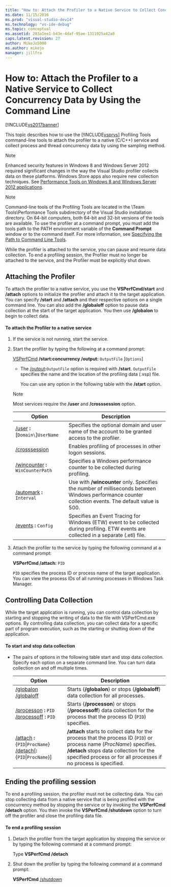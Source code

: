 ```yaml
---
title: "How to: Attach the Profiler to a Native Service to Collect Concurrency Data by Using the Command Line | Microsoft Docs"
ms.date: 11/15/2016
ms.prod: "visual-studio-dev14"
ms.technology: "vs-ide-debug"
ms.topic: conceptual
ms.assetid: 283a1ee1-b43e-4daf-95ae-1311925a42a8
caps.latest.revision: 27
author: MikeJo5000
ms.author: mikejo
manager: jillfra
---
```

# How to: Attach the Profiler to a Native Service to Collect Concurrency Data by Using the Command Line
[!INCLUDE[vs2017banner](../includes/vs2017banner.md)]

This topic describes how to use the [!INCLUDE[vsprvs](../includes/vsprvs-md.md)] Profiling Tools command-line tools to attach the profiler to a native (C/C++) service and collect process and thread concurrency data by using the sampling method.  

> [!NOTE]
>  Enhanced security features in Windows 8 and Windows Server 2012 required significant changes in the way the Visual Studio profiler collects data on these platforms. Windows Store apps also require new collection techniques. See [Performance Tools on Windows 8 and Windows Server 2012 applications](../profiling/performance-tools-on-windows-8-and-windows-server-2012-applications.md).  

> [!NOTE]
>  Command-line tools of the Profiling Tools are located in the \Team Tools\Performance Tools subdirectory of the Visual Studio installation directory. On 64-bit computers, both 64-bit and 32-bit versions of the tools are available. To use the profiler at a command prompt, you must add the tools path to the PATH environment variable of the **Command Prompt** window or to the command itself. For more information, see [Specifying the Path to Command Line Tools](../profiling/specifying-the-path-to-profiling-tools-command-line-tools.md).  

 While the profiler is attached to the service, you can pause and resume data collection. To end a profiling session, the Profiler must no longer be attached to the service, and the Profiler must be explicitly shut down.  

## Attaching the Profiler  
 To attach the profiler to a native service, you use the **VSPerfCmd/start** and **/attach** options to initialize the profiler and attach it to the target application. You can specify **/start** and **/attach** and their respective options on a single command line. You can also add the **/globaloff** option to pause data collection at the start of the target application. You then use **/globalon** to begin to collect data.  

#### To attach the Profiler to a native service  

1. If the service is not running, start the service.  

2. Start the profiler by typing the following at a command prompt:  

    [VSPerfCmd](../profiling/vsperfcmd.md) **/start:concurrency   /output:** `OutputFile` [`Options`]  

   - The [/output](../profiling/output.md)**:**`OutputFile` option is required with **/start**. `OutputFile` specifies the name and the location of the profiling data (.vsp) file.  

     You can use any option in the following table with the **/start** option.  

   > [!NOTE]
   >  Most services require the **/user** and **/crosssession** option.  

   |                               Option                               |                                                                     Description                                                                      |
   |--------------------------------------------------------------------|------------------------------------------------------------------------------------------------------------------------------------------------------|
   | [/user](../profiling/user-vsperfcmd.md) **:**[`Domain\`]`UserName` |                           Specifies the optional domain and user name of the account to be granted access to the profiler.                           |
   |           [/crosssession](../profiling/crosssession.md)            |                                               Enables profiling of processes in other logon sessions.                                                |
   |  [/wincounter](../profiling/wincounter.md) **:** `WinCounterPath`  |                                      Specifies a Windows performance counter to be collected during profiling.                                       |
   |       [/automark](../profiling/automark.md) **:** `Interval`       | Use with **/wincounter** only. Specifies the number of milliseconds between Windows performance counter collection events. The default value is 500. |
   |     [/events](../profiling/events-vsperfcmd.md) **:** `Config`     |       Specifies an Event Tracing for Windows (ETW) event to be collected during profiling. ETW events are collected in a separate (.etl) file.       |

3. Attach the profiler to the service by typing the following command at a command prompt:  

    **VSPerfCmd /attach:** `PID`  

    `PID` specifies the process ID or process name of the target application. You can view the process IDs of all running processes in Windows Task Manager.  

## Controlling Data Collection  
 While the target application is running, you can control data collection by starting and stopping the writing of data to the file with VSPerfCmd.exe options. By controlling data collection, you can collect data for a specific part of program execution, such as the starting or shutting down of the application.  

#### To start and stop data collection  

-   The pairs of options in the following table start and stop data collection. Specify each option on a separate command line. You can turn data collection on and off multiple times.  

    |Option|Description|  
    |------------|-----------------|  
    |[/globalon /globaloff](../profiling/globalon-and-globaloff.md)|Starts (**/globalon**) or stops (**/globaloff**) data collection for all processes.|  
    |[/processon](../profiling/processon-and-processoff.md) **:** `PID` [/processoff](../profiling/processon-and-processoff.md) **:** `PID`|Starts (**/processon**) or stops (**/processoff**) data collection for the process that the process ID (`PID`) specifies.|  
    |[/attach](../profiling/attach.md) **:**{`PID`&#124;`ProcName`} [/detach](../profiling/detach.md)[**:**{`PID`&#124;`ProcName`}]|**/attach** starts to collect data for the process that the process ID (`PID`) or process name (*ProcName*) specifies. **/detach** stops data collection for the specified process or for all processes if no process is specified.|  

## Ending the profiling session  
 To end a profiling session, the profiler must not be collecting data. You can stop collecting data from a native service that is being profiled with the concurrency method by stopping the service or by invoking the **VSPerfCmd /detach** option. You then invoke the **VSPerfCmd /shutdown** option to turn off the profiler and close the profiling data file.  

#### To end a profiling session  

1. Detach the profiler from the target application by stopping the service or by typing the following command at a command prompt:  

     Type **VSPerfCmd /detach**  

2. Shut down the profiler by typing the following command at a command prompt:  

     **VSPerfCmd**  [/shutdown](../profiling/shutdown.md)
